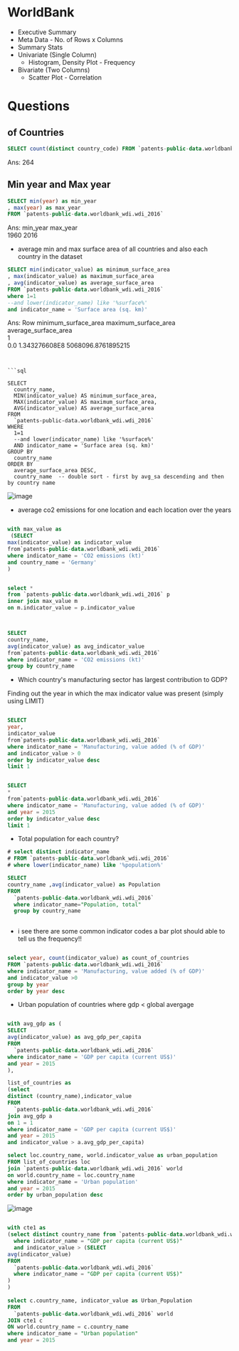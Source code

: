 # WorldBank


* Executive Summary 
* Meta Data - No. of Rows x Columns
* Summary Stats
* Univariate (Single Column) 
  *   Histogram, Density Plot - Frequency 
* Bivariate (Two Columns) 
  *   Scatter Plot - Correlation


# Questions

## of Countries 

```sql
SELECT count(distinct country_code) FROM `patents-public-data.worldbank_wdi.wdi_2016` 
```

Ans: 264

## Min year and Max year

```sql
SELECT min(year) as min_year
, max(year) as max_year 
FROM `patents-public-data.worldbank_wdi.wdi_2016` 
```
Ans: min_year	max_year	
1960
2016




* average min and max surface area of all countries and also each country in the dataset 

```sql
SELECT min(indicator_value) as minimum_surface_area
, max(indicator_value) as maximum_surface_area
, avg(indicator_value) as average_surface_area 
FROM `patents-public-data.worldbank_wdi.wdi_2016` 
where 1=1 
--and lower(indicator_name) like '%surface%'
and indicator_name = 'Surface area (sq. km)'

```

Ans:
Row	minimum_surface_area	maximum_surface_area	average_surface_area	
1	
0.0
1.343276608E8
5068096.8761895215


```


```sql

SELECT
  country_name,
  MIN(indicator_value) AS minimum_surface_area,
  MAX(indicator_value) AS maximum_surface_area,
  AVG(indicator_value) AS average_surface_area
FROM
  `patents-public-data.worldbank_wdi.wdi_2016`
WHERE
  1=1
  --and lower(indicator_name) like '%surface%'
  AND indicator_name = 'Surface area (sq. km)'
GROUP BY
  country_name
ORDER BY
  average_surface_area DESC,
  country_name  -- double sort - first by avg_sa descending and then by country name

```

![image](https://user-images.githubusercontent.com/5347322/126154485-fe36a3f0-eea1-4722-bbc3-21fb1c20550e.png)



* average co2 emissions for one location and each location over the years

```sql

with max_value as 
 (SELECT
max(indicator_value) as indicator_value
from`patents-public-data.worldbank_wdi.wdi_2016`
where indicator_name = 'CO2 emissions (kt)'
and country_name = 'Germany'
)


select * 
from `patents-public-data.worldbank_wdi.wdi_2016` p 
inner join max_value m 
on m.indicator_value = p.indicator_value



```


```sql

SELECT
country_name,
avg(indicator_value) as avg_indicator_value
from`patents-public-data.worldbank_wdi.wdi_2016`
where indicator_name = 'CO2 emissions (kt)'
group by country_name 

```


* Which country's manufacturing sector has largest contribution to GDP?

Finding out the year in which the max indicator value was present (simply using LIMIT) 

```sql

SELECT
year,
indicator_value
from`patents-public-data.worldbank_wdi.wdi_2016`
where indicator_name = 'Manufacturing, value added (% of GDP)'
and indicator_value > 0 
order by indicator_value desc 
limit 1


```


```sql

SELECT
*
from`patents-public-data.worldbank_wdi.wdi_2016`
where indicator_name = 'Manufacturing, value added (% of GDP)'
and year = 2015
order by indicator_value desc 
limit 1


```



* Total population for each country?


```sql
# select distinct indicator_name
# FROM `patents-public-data.worldbank_wdi.wdi_2016` 
# where lower(indicator_name) like '%population%'

SELECT
country_name ,avg(indicator_value) as Population
FROM
  `patents-public-data.worldbank_wdi.wdi_2016`
  where indicator_name="Population, total"
  group by country_name
  
```





* i see there are some common indicator codes a bar plot should able to tell us the frequency!!

```sql

select year, count(indicator_value) as count_of_countries 
FROM `patents-public-data.worldbank_wdi.wdi_2016`
where indicator_name = 'Manufacturing, value added (% of GDP)'
and indicator_value >0
group by year
order by year desc 


```

* Urban population of countries where gdp < global avergage


```sql

with avg_gdp as (
SELECT
avg(indicator_value) as avg_gdp_per_capita
FROM
  `patents-public-data.worldbank_wdi.wdi_2016`
where indicator_name = 'GDP per capita (current US$)'
and year = 2015
),

list_of_countries as 
(select 
distinct (country_name),indicator_value 
FROM
  `patents-public-data.worldbank_wdi.wdi_2016`
join avg_gdp a
on 1 = 1 
where indicator_name = 'GDP per capita (current US$)'
and year = 2015
and indicator_value > a.avg_gdp_per_capita)

select loc.country_name, world.indicator_value as urban_population
FROM list_of_countries loc 
join `patents-public-data.worldbank_wdi.wdi_2016` world
on world.country_name = loc.country_name 
where indicator_name = 'Urban population'
and year = 2015
order by urban_population desc
```


![image](https://user-images.githubusercontent.com/5347322/126318544-3e5e1ea0-3954-4ab0-896e-137c15ed9331.png)


```sql

with cte1 as 
(select distinct country_name from `patents-public-data.worldbank_wdi.wdi_2016`
  where indicator_name = "GDP per capita (current US$)"
  and indicator_value > (SELECT
avg(indicator_value)
FROM
  `patents-public-data.worldbank_wdi.wdi_2016`
  where indicator_name = "GDP per capita (current US$)"
)
)
 
select c.country_name, indicator_value as Urban_Population
FROM
  `patents-public-data.worldbank_wdi.wdi_2016` world 
JOIN cte1 c 
ON world.country_name = c.country_name
where indicator_name = "Urban population"
and year = 2015
  
``` 



